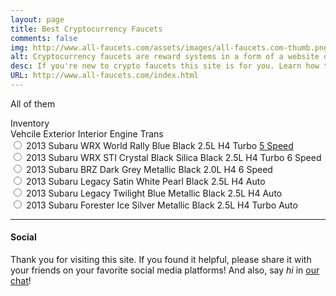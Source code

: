 ```yaml
---
layout: page
title: Best Cryptocurrency Faucets
comments: false
img: http://www.all-faucets.com/assets/images/all-faucets.com-thumb.png
alt: Cryptocurrency faucets are reward systems in a form of a website or an app that dispense free coins.
desc: If you're new to crypto faucets this site is for you. Learn how to maximize the value of your time and effort while claiming from free bitcoin faucet sites.
URL: http://www.all-faucets.com/index.html
---
```

<link rel="stylesheet" href="/css/style.css">

All of them

  <div class="caption">Inventory</div>
<div id="table">
	<div class="header-row row">
    <span class="cell primary">Vehcile</span>
    <span class="cell">Exterior</span>
     <span class="cell">Interior</span>
    <span class="cell">Engine</span>
    <span class="cell">Trans</span>
  </div>
  <div class="row">
	<input type="radio" name="expand">
    <span class="cell primary" data-label="Vehicle">2013 Subaru WRX</span>
    <span class="cell" data-label="Exterior">World Rally Blue</span>
     <span class="cell" data-label="Interior">Black</span>
     <span class="cell" data-label="Engine">2.5L H4 Turbo</span>
    <span class="cell" data-label="Trans"><a href="">5 Speed</a></span>
  </div>
  <div class="row">
	<input type="radio" name="expand">
    <span class="cell primary" data-label="Vehicle">2013 Subaru WRX STI</span>
    <span class="cell" data-label="Exterior">Crystal Black Silica</span>
     <span class="cell" data-label="Interior">Black</span>
     <span class="cell" data-label="Engine">2.5L H4 Turbo</span>
     <span class="cell" data-label="Trans">6 Speed</span>
  </div>
  <div class="row">
	<input type="radio" name="expand">
    <span class="cell primary" data-label="Vehicle">2013 Subaru BRZ</span>
    <span class="cell" data-label="Exterior">Dark Grey Metallic</span>
     <span class="cell" data-label="Interior">Black</span>
     <span class="cell" data-label="Engine">2.0L H4</span>
     <span class="cell" data-label="Trans">6 Speed</span>
  </div>
  <div class="row">
	<input type="radio" name="expand">
    <span class="cell primary" data-label="Vehicle">2013 Subaru Legacy</span>
    <span class="cell" data-label="Exterior">Satin White Pearl</span>
     <span class="cell" data-label="Interior">Black</span>
     <span class="cell" data-label="Engine">2.5L H4</span>
     <span class="cell" data-label="Trans">Auto</span>
  </div>
  <div class="row">
	<input type="radio" name="expand">
    <span class="cell primary" data-label="Vehicle">2013 Subaru Legacy</span>
    <span class="cell" data-label="Exterior">Twilight Blue Metallic</span>
     <span class="cell" data-label="Interior">Black</span>
     <span class="cell" data-label="Engine">2.5L H4</span>
     <span class="cell" data-label="Trans">Auto</span>
  </div>
  <div class="row">
	<input type="radio" name="expand">
    <span class="cell primary" data-label="Vehicle">2013 Subaru Forester</span>
    <span class="cell" data-label="Exterior">Ice Silver Metallic</span>
     <span class="cell" data-label="Interior">Black</span>
     <span class="cell" data-label="Engine">2.5L H4 Turbo</span>
     <span class="cell" data-label="Trans">Auto</span>
  </div>
</div>


---
#### Social

Thank you for visiting this site. If you found it helpful, please share it with your friends on your favorite social media platforms! And also, say <i>hi</i> in <a href="chat.html">our chat</a>!
